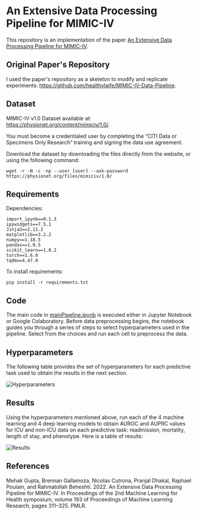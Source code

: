 # An Extensive Data Processing Pipeline for MIMIC-IV
This repository is an implementation of the paper [An Extensive Data Processing Pipeline for MIMIC-IV](https://proceedings.mlr.press/v193/gupta22a/gupta22a.pdf).

## Original Paper's Repository
I used the paper's repository as a skeleton to modify and replicate experiments:
https://github.com/healthylaife/MIMIC-IV-Data-Pipeline. 

## Dataset
MIMIC-IV v1.0 Dataset available at: https://physionet.org/content/mimiciv/1.0/.

You must become a credentialed user by completing the “CITI Data or Specimens Only Research” training and signing the data use agreement.

Download the dataset by downloading the files directly from the website, or using the following command:

```
wget -r -N -c -np --user [user] --ask-password https://physionet.org/files/mimiciv/1.0/
```

## Requirements
Dependencies:

```
import_ipynb==0.1.3
ipywidgets==7.5.1
Jinja2==2.11.2
matplotlib==3.2.2
numpy==1.18.5
pandas==1.0.5
scikit_learn==1.0.2
torch==1.6.0
tqdm==4.47.0
```

To install requirements:

```setup
pip install -r requirements.txt
```

## Code
The main code in [mainPipeline.ipynb](https://github.com/jdchong3/CS598Project/blob/main/mainPipeline.ipynb) is executed either in Jupyter Notebook or Google Colaboratory. Before data preprocessing begins, the notebook guides you through a series of steps to select hyperparameters used in the pipeline. Select from the choices and run each cell to preprocess the data.

## Hyperparameters
The following table provides the set of hyperparameters for each predictive task used to obtain the results in the next section.

![Hyperparameters](https://github.com/jdchong3/CS598Project/blob/main/images/Hyperparameters)

## Results
Using the hyperparameters mentioned above, run each of the 4 machine learning and 4 deep learning models to obtain AUROC and AUPRC values for ICU and non-ICU data on each predictive task: readmission, mortality, length of stay, and phenotype. Here is a table of results:

![Results](https://github.com/jdchong3/CS598Project/blob/main/images/Results)

## References
Mehak Gupta, Brennan Gallamoza, Nicolas Cutrona, Pranjal Dhakal, Raphael Poulain, and Rahmatollah Beheshti. 2022. An Extensive Data Processing Pipeline for MIMIC-IV. In Proceedings of the 2nd Machine Learning for Health symposium, volume 193 of Proceedings of Machine Learning Research, pages 311–325. PMLR.